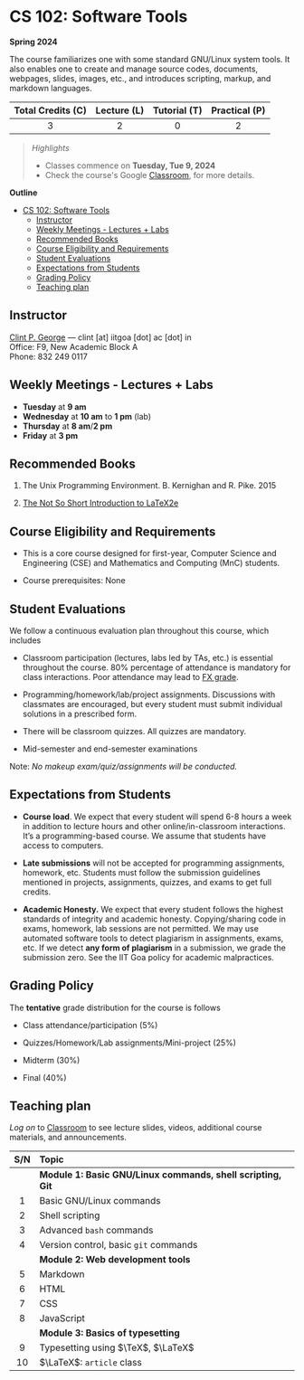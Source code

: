 # CS 102: Software Tools

**Spring 2024**

The course familiarizes one with some standard GNU/Linux system tools. It also enables one to create and manage source codes, documents, webpages, slides, images, etc., and introduces scripting, markup, and markdown languages. 

| Total Credits (C) | Lecture (L) | Tutorial (T) | Practical (P) |
| :---------------: | :---------: | :----------: | :-----------: |
|         3         |      2      |      0       |       2       |


> *Highlights*
> - Classes commence on **Tuesday, Tue 9, 2024**
> - Check the course's Google [Classroom](https://classroom.google.com/), for more details. 


**Outline**
- [CS 102: Software Tools](#cs-102-software-tools)
  - [Instructor](#instructor)
  - [Weekly Meetings - Lectures + Labs](#weekly-meetings---lectures--labs)
  - [Recommended Books](#recommended-books)
  - [Course Eligibility and Requirements](#course-eligibility-and-requirements)
  - [Student Evaluations](#student-evaluations)
  - [Expectations from Students](#expectations-from-students)
  - [Grading Policy](#grading-policy)
  - [Teaching plan](#teaching-plan)

## Instructor

[Clint P. George](https://www.iitgoa.ac.in/~clint) — clint [at] iitgoa [dot] ac [dot] in <br/>
Office: F9, New Academic Block A <br/>
Phone: 832 249 0117


## Weekly Meetings - Lectures + Labs
  - **Tuesday** at **9 am**
  - **Wednesday** at **10 am** to **1 pm** (lab)
  - **Thursday** at **8 am**/**2 pm**
  - **Friday** at **3 pm**

## Recommended Books

1. The Unix Programming Environment. B. Kernighan and R. Pike. 2015 

2. [The Not So Short Introduction to LaTeX2e](https://mirror.kku.ac.th/CTAN/info/lshort/english/lshort.pdf) 

## Course Eligibility and Requirements

- This is a core course designed for first-year, Computer Science and Engineering (CSE) and Mathematics and Computing (MnC) students. 
  
- Course prerequisites: None


## Student Evaluations  

We follow a continuous evaluation plan throughout this course, which includes 

- Classroom participation (lectures, labs led by TAs, etc.) is essential throughout the course. 80% percentage of attendance is mandatory for class interactions. Poor attendance may lead to [FX grade](https://iitgoa.ac.in/wp-content/uploads/IIT-Goa-Grading-System-v1-2.pdf). 
  
- Programming/homework/lab/project assignments. Discussions with classmates are encouraged, but every student must submit individual solutions in a prescribed form. 

- There will be classroom quizzes. All quizzes are mandatory. 

- Mid-semester and end-semester examinations

Note: _No makeup exam/quiz/assignments will be conducted._

## Expectations from Students 

- **Course load**. We expect that every student will spend 6-8 hours a week in addition to lecture hours and other online/in-classroom interactions. It’s a programming-based course. We assume that students have access to computers.  

- **Late submissions** will not be accepted for programming assignments, homework, etc. Students must follow the submission guidelines mentioned in projects, assignments, quizzes, and exams to get full credits. 

- **Academic Honesty.** We expect that every student follows the highest standards of integrity and academic honesty. Copying/sharing code in exams, homework, lab sessions are not permitted. We may use automated software tools to detect plagiarism in assignments, exams, etc. If we detect **any form of plagiarism** in a submission, we grade the submission zero. See the IIT Goa policy for academic malpractices. 

## Grading Policy

The **tentative** grade distribution for the course is follows

- Class attendance/participation (5%)
  
- Quizzes/Homework/Lab assignments/Mini-project (25%)
  
- Midterm (30%) 

- Final (40%)


## Teaching plan

*Log on* to [Classroom](https://classroom.google.com/) to see lecture slides, videos, additional course materials, and announcements.

|  S/N  | Topic                                                        |
| :---: | :----------------------------------------------------------- |
|       | **Module 1: Basic GNU/Linux commands, shell scripting, Git** |
|   1   | Basic GNU/Linux commands                                     |
|   2   | Shell scripting                                              |
|   3   | Advanced `bash` commands                                     |
|   4   | Version control, basic `git` commands                        |
|       | **Module 2: Web development tools**                          |
|   5   | Markdown                                                     |
|   6   | HTML                                                         |
|   7   | CSS                                                          |
|   8   | JavaScript                                                   |
|       | **Module 3: Basics of typesetting**                          |
|   9   | Typesetting using $\TeX$, $\LaTeX$                           |
|  10   | $\LaTeX$: `article` class                                    |
 
